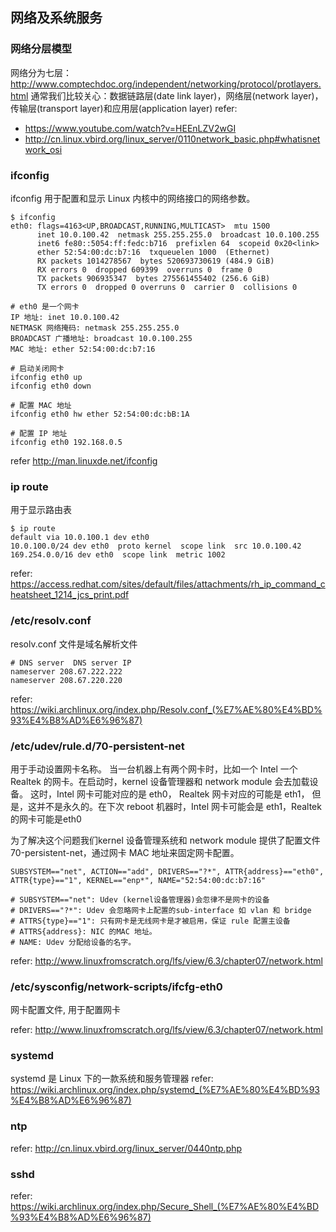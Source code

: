 ## 网络及系统服务

### 网络分层模型
网络分为七层：http://www.comptechdoc.org/independent/networking/protocol/protlayers.html
通常我们比较关心：数据链路层(date link layer)，网络层(network layer)，传输层(transport layer)和应用层(application layer)
refer:
- https://www.youtube.com/watch?v=HEEnLZV2wGI
- http://cn.linux.vbird.org/linux_server/0110network_basic.php#whatisnetwork_osi

### ifconfig
ifconfig 用于配置和显示 Linux 内核中的网络接口的网络参数。

```
$ ifconfig
eth0: flags=4163<UP,BROADCAST,RUNNING,MULTICAST>  mtu 1500
      inet 10.0.100.42  netmask 255.255.255.0  broadcast 10.0.100.255
      inet6 fe80::5054:ff:fedc:b716  prefixlen 64  scopeid 0x20<link>
      ether 52:54:00:dc:b7:16  txqueuelen 1000  (Ethernet)
      RX packets 1014278567  bytes 520693730619 (484.9 GiB)
      RX errors 0  dropped 609399  overruns 0  frame 0
      TX packets 906935347  bytes 275561455402 (256.6 GiB)
      TX errors 0  dropped 0 overruns 0  carrier 0  collisions 0

# eth0 是一个网卡
IP 地址: inet 10.0.100.42
NETMASK 网络掩码: netmask 255.255.255.0
BROADCAST 广播地址: broadcast 10.0.100.255
MAC 地址: ether 52:54:00:dc:b7:16

# 启动关闭网卡
ifconfig eth0 up
ifconfig eth0 down

# 配置 MAC 地址
ifconfig eth0 hw ether 52:54:00:dc:bB:1A

# 配置 IP 地址
ifconfig eth0 192.168.0.5
```
refer http://man.linuxde.net/ifconfig

### ip route
用于显示路由表
```
$ ip route
default via 10.0.100.1 dev eth0
10.0.100.0/24 dev eth0  proto kernel  scope link  src 10.0.100.42
169.254.0.0/16 dev eth0  scope link  metric 1002
```
refer: https://access.redhat.com/sites/default/files/attachments/rh_ip_command_cheatsheet_1214_jcs_print.pdf

### /etc/resolv.conf
resolv.conf 文件是域名解析文件
```
# DNS server  DNS server IP
nameserver 208.67.222.222
nameserver 208.67.220.220
```
refer: https://wiki.archlinux.org/index.php/Resolv.conf_(%E7%AE%80%E4%BD%93%E4%B8%AD%E6%96%87)

### /etc/udev/rule.d/70-persistent-net
用于手动设置网卡名称。
当一台机器上有两个网卡时，比如一个 Intel 一个 Realtek 的网卡。在启动时，kernel 设备管理器和 network module 会去加载设备。
这时，Intel 网卡可能对应的是 eth0， Realtek 网卡对应的可能是 eth1， 但是，这并不是永久的。在下次 reboot 机器时，Intel 网卡可能会是 eth1，Realtek 的网卡可能是eth0

为了解决这个问题我们kernel 设备管理系统和 network module 提供了配置文件 70-persistent-net，通过网卡 MAC 地址来固定网卡配置。

```
SUBSYSTEM=="net", ACTION=="add", DRIVERS=="?*", ATTR{address}=="eth0", ATTR{type}=="1", KERNEL=="enp*", NAME="52:54:00:dc:b7:16"

# SUBSYSTEM=="net": Udev (kernel设备管理器)会忽律不是网卡的设备
# DRIVERS=="?*": Udev 会忽略网卡上配置的sub-interface 如 vlan 和 bridge
# ATTRS{type}=="1": 只有网卡是无线网卡是才被启用，保证 rule 配置主设备
# ATTRS{address}: NIC 的MAC 地址。
# NAME: Udev 分配给设备的名字。
```

refer: http://www.linuxfromscratch.org/lfs/view/6.3/chapter07/network.html

### /etc/sysconfig/network-scripts/ifcfg-eth0
网卡配置文件, 用于配置网卡

refer: http://www.linuxfromscratch.org/lfs/view/6.3/chapter07/network.html

### systemd
systemd 是 Linux 下的一款系统和服务管理器
refer: https://wiki.archlinux.org/index.php/systemd_(%E7%AE%80%E4%BD%93%E4%B8%AD%E6%96%87)

### ntp

refer: http://cn.linux.vbird.org/linux_server/0440ntp.php

### sshd

refer: https://wiki.archlinux.org/index.php/Secure_Shell_(%E7%AE%80%E4%BD%93%E4%B8%AD%E6%96%87)
